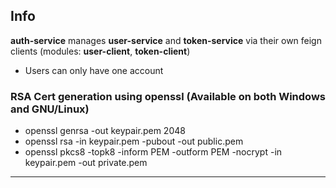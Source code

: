 
## Info
**auth-service** manages **user-service** and **token-service** via their own
feign clients (modules: **user-client**, **token-client**)

- Users can only have one account

### RSA Cert generation using openssl (Available on both Windows and GNU/Linux)
- openssl genrsa -out keypair.pem 2048
- openssl rsa -in keypair.pem -pubout -out public.pem
- openssl pkcs8 -topk8 -inform PEM -outform PEM -nocrypt -in keypair.pem -out private.pem

---

